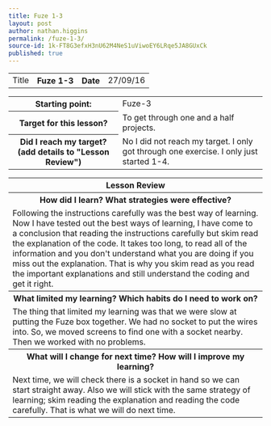 ```yaml
---
title: Fuze 1-3
layout: post
author: nathan.higgins
permalink: /fuze-1-3/
source-id: 1k-FT8G3efxH3nU62M4NeS1uViwoEY6LRqe5JA8GUxCk
published: true
---
```

<table>
  <tr>
    <td>Title</td>
    <th>Fuze 1-3</td>
    <th>Date</td>
    <td>27/09/16</td>
  </tr>
</table>


<table>
  <tr>
    <th>Starting point:</td>
    <td>Fuze-3</td>
  </tr>
  <tr>
    <th>Target for this lesson?</td>
    <td>To get through one and a half projects.</td>
  </tr>
  <tr>
    <th>Did I reach my target? 
(add details to "Lesson Review")</td>
    <td> No I did not reach my target. I only got through one exercise. I only just started 1-4.</td>
  </tr>
</table>


<table>
  <tr>
    <th>Lesson Review</td>
  </tr>
  <tr>
    <th>How did I learn? What strategies were effective? </td>
  </tr>
  <tr>
    <td>Following the instructions carefully was the best way of learning. Now I have tested out the best ways of learning, I have come to a conclusion that reading the instructions carefully but skim read the explanation of the code. It takes too long, to read all of the information and you don't understand what you are doing if you miss out the explanation. That is why you skim read as you read the important explanations and still understand the coding and get it right.</td>
  </tr>
  <tr>
    <th>What limited my learning? Which habits do I need to work on? </td>
  </tr>
  <tr>
    <td>The thing that limited my learning was that we were slow at putting the Fuze box together. We had no socket to put the wires into. So, we moved screens to find one with a socket nearby. Then we worked with no problems.</td>
  </tr>
  <tr>
    <th>What will I change for next time? How will I improve my learning?</td>
  </tr>
  <tr>
    <td>Next time, we will check there is a socket in hand so we can start straight away. Also we will stick with the same strategy of learning; skim reading the explanation and reading the code carefully. That is what we will do next time.</td>
  </tr>
</table>


